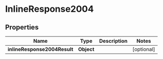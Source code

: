 # InlineResponse2004

## Properties
Name | Type | Description | Notes
------------ | ------------- | ------------- | -------------
**inlineResponse2004Result** | **Object** |  |  [optional]
